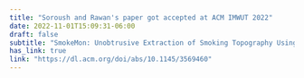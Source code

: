 ```yaml
---
title: "Soroush and Rawan's paper got accepted at ACM IMWUT 2022"
date: 2022-11-01T15:09:31-06:00
draft: false
subtitle: "SmokeMon: Unobtrusive Extraction of Smoking Topography Using Wearable Energy-Efficient Thermal"
has_link: true
link: "https://dl.acm.org/doi/abs/10.1145/3569460"
---
```

